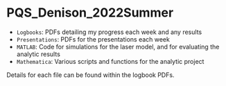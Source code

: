 # PQS_Denison_2022Summer

-   `Logbooks`: PDFs detailing my progress each week and any results
-   `Presentations`: PDFs for the presentations each week
-   `MATLAB`: Code for simulations for the laser model, and for evaluating the analytic results
-   `Mathematica`: Various scripts and functions for the analytic project

Details for each file can be found within the logbook PDFs. 
